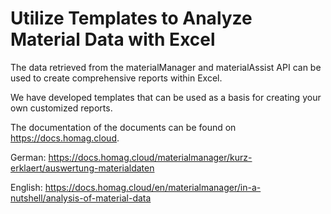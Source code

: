 ﻿# Utilize Templates to Analyze Material Data with Excel

The data retrieved from the materialManager and materialAssist API can be used to create comprehensive reports within Excel.  

We have developed templates that can be used as a basis for creating your own customized reports.

The documentation of the documents can be found on https://docs.homag.cloud.


German: https://docs.homag.cloud/materialmanager/kurz-erklaert/auswertung-materialdaten</li>

English: https://docs.homag.cloud/en/materialmanager/in-a-nutshell/analysis-of-material-data
